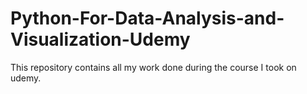 # Python-For-Data-Analysis-and-Visualization-Udemy

This repository contains all my work done during the course I took on udemy.
